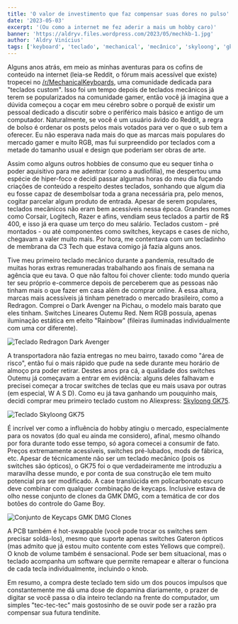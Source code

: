 ```yaml
---
title: 'O valor de investimento que faz compensar suas dores no pulso'
date: '2023-05-03'
excerpt: '(Ou como a internet me fez aderir a mais um hobby caro)'
banner: 'https://aldryv.files.wordpress.com/2023/05/mechkb-1.jpg'
author: 'Aldry Vinícius'
tags: ['keyboard', 'teclado', 'mechanical', 'mecânico', 'skyloong', 'gk', 'gateron', 'redragon', 'keycap']
---
```


Alguns anos atrás, em meio as minhas aventuras para os cofins de conteúdo na internet (leia-se Reddit, o fórum mais acessível que existe) tropecei no [/r/MechanicalKeyboards](https://reddit.com/r/MechanicalKeyboards), uma comunidade dedicada para "teclados custom". Isso foi um tempo depois de teclados mecânicos já terem se popularizados na comunidade gamer, então você já imagina que a dúvida começou a coçar em meu cérebro sobre o porquê de existir um pessoal dedicado a discutir sobre o periférico mais básico e antigo de um computador. Naturalmente, se você é um usuário ávido do Reddit, a regra de bolso é ordenar os posts pelos mais votados para ver o que o sub tem a oferecer. Eu não esperava nada mais do que as marcas mais populares do mercado gamer e muito RGB, mas fui surpreendido por teclados com a metade do tamanho usual e design que poderiam ser obras de arte.

Assim como alguns outros hobbies de consumo que eu sequer tinha o poder aquisitivo para me adentrar (como a audiofilia), me despertou uma espécie de hiper-foco e decidi passar algumas horas do meu dia fuçando criações de conteúdo a respeito destes teclados, sonhando que algum dia eu fosse capaz de desembolsar toda a grana necessária pra, pelo menos, cogitar parcelar algum produto de entrada. Apesar de serem populares, teclados mecânicos não eram bem acessíveis nessa época. Grandes nomes como Corsair, Logitech, Razer e afins, vendiam seus teclados a partir de R$ 400, e isso já era quase um terço do meu salário. Teclados custom - pré montados - ou até componentes como switches, keycaps e cases de nicho, chegavam a valer muito mais. Por hora, me contentava com um tecladinho de membrana da C3 Tech que estava comigo já fazia alguns anos.

Tive meu primeiro teclado mecânico durante a pandemia, resultado de muitas horas extras remuneradas trabalhando aos finais de semana na agência que eu tava. O que não faltou foi chover cliente: todo mundo queria ter seu próprio e-commerce depois de perceberem que as pessoas não tinham mais o que fazer em casa além de comprar online. À essa altura, marcas mais acessíveis já tinham penetrado o mercado brasileiro, como a Redragon. Comprei o Dark Avenger na Pichau, o modelo mais barato que eles tinham. Switches Lineares Outemu Red. Nem RGB possuía, apenas iluminação estática em efeito "Rainbow" (fileiras iluminadas individualmente com uma cor diferente).

![Teclado Redragon Dark Avenger](https://static.wixstatic.com/media/71a6c2_1167c9f05ae241ef88436b2748f4dc0b~mv2.png/v1/fill/w_600,h_600,al_c,q_85,usm_0.66_1.00_0.01,enc_auto/1.png)

A transportadora não fazia entregas no meu bairro, taxado como "área de risco", então fui o mais rápido que pude na sede durante meu horário de almoço pra poder retirar.
Destes anos pra cá, a qualidade dos switches Outemu já começavam a entrar em evidência: alguns deles falhavam e precisei começar a trocar switches de teclas que eu mais usava por outras (em especial, W A S D). Como eu já tava ganhando um pouquinho mais, decidi comprar meu primeiro teclado custom no Aliexpress: [Skyloong GK75](https://skyloong.vip/collections/skyloong-gk75).

![Teclado Skyloong GK75](https://cdn.shopify.com/s/files/1/0598/8093/1517/products/75-_-_-_-_PBT_-_-_1_1024x1024.webp)

É incrível ver como a influência do hobby atingiu o mercado, especialmente para os novatos (do qual eu ainda me considero), afinal, mesmo olhando por fora durante todo esse tempo, só agora comecei a consumir de fato. Preços extremamente acessíveis, switches pré-lubados, mods de fábrica, etc. Apesar de técnicamente não ser um teclado mecânico (pois os switches são ópticos), o GK75 foi o que verdadeiramente me introduziu a maravilha desse mundo, e por conta de sua construção ele tem muito potencial pra ser modificado. A case translúcida em policarbonato escuro deve combinar com qualquer combinação de keycaps. Inclusive estava de olho nesse conjunto de clones da GMK DMG, com a temática de cor dos botões do controle do Game Boy.

![Conjunto de Keycaps GMK DMG Clones](https://ae01.alicdn.com/kf/H6cbcb5d8fb8e4725a6f545e6a56f936eD/Gmk-clone-keycaps-duplo-tiro-cereja-perfil-bingsu-olivia-keycaps-personalidade-personalizada-para-teclado-mec-nico.jpg_640x640.jpg)

A PCB também é hot-swappable (você pode trocar os switches sem precisar soldá-los), mesmo que suporte apenas switches Gateron ópticos (mas admito que já estou muito contente com estes Yellows que comprei). O knob de volume também é sensacional. Pode ser bem situacional, mas o teclado acompanha um software que permite remapear e alterar o funciona de cada tecla individualmente, incluindo o knob.

Em resumo, a compra deste teclado tem sido um dos poucos impulsos que constantemente me dá uma dose de dopamina diariamente, o prazer de digitar se você passa o dia inteiro teclando na frente do computador, um simples "tec-tec-tec" mais gostosinho de se ouvir pode ser a razão pra compensar sua futura tendinite.